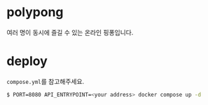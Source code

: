 # polypong

여러 명이 동시에 즐길 수 있는 온라인 핑퐁입니다.

# deploy

`compose.yml`를 참고해주세요.

```sh
$ PORT=8080 API_ENTRYPOINT=<your address> docker compose up -d
```